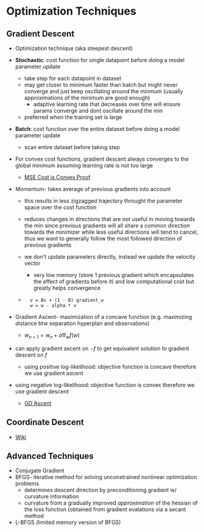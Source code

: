 # Optimization Techniques

## Gradient Descent 

- Optimization technique (aka steepest descent)

- **Stochastic**: cost function for single datapoint before doing a model parameter update
    - take step for each datapoint in dataset 
    - may get closer to minimum faster than batch but might never converge and just keep oscillating around the minmum (usually approximations of the minimum are good enough)
        - adaptive learning rate that decreases over time will ensure params converge and dont oscillate around the min
    - preferred when the training set is large
    
- **Batch**: cost function over the entire dataset before doing a model parameter update
    - scan entire dataset before taking step
    
- For convex cost functions, gradient descent always converges to the global minimum assuming learning rate is not too large

    - [MSE Cost is Convex Proof](https://thedatamint.github.io/Proving%20Convexity%20of%20Mean%20Squared%20Error%20Loss%20in%20a%20Regression%20Setting..html)

- Momentum- takes average of previous gradients into account

    - this results in less zigzagged trajectory throught the parameter space over the cost function

    - reduces changes in directions that are not useful in moving towards the min since previous gradients will all share a common direction towards the minimizer while less useful directions will tend to cancel, thus we want to generally follow the most followed direction of previous gradients

    - we don't update parameters directly, instead we update the velocity vector

        - very low memory (store 1 previous gradient which encapsulates the effect of gradients before it) and low computational cost but greatly helps convergence

    - ```
        v = Bv + (1 - B) gradient_w
        w = w - alpha * v
        ```
    
- Gradient Ascent- maximization of a concave function (e.g. maximizing distance btw separation hyperplan and observations)

    - $w_{n+1} = w_n + \alpha \nabla_w f(w)$
- can apply gradient ascent on $-f$ to get equivalent solution to gradient descent on $f$
    - using positive log-likelihood: objective function is concave therefore we use gradient ascent
- using negative log-likelihood: objective function is convex therefore we use gradient descent
    - [GD Ascent](https://www.baeldung.com/cs/gradient-descent-vs-ascent)


## Coordinate Descent

- [Wiki](https://en.wikipedia.org/wiki/Coordinate_descent)

## Advanced Techniques

- Conjugate Gradient
- BFGS- iterative method for solving unconstrained nonlinear optimization problems
    - determines descent direction by preconditioning gradient w/ curvature information
    - curvature from a gradually improved *approximation* of the hessian of the loss function (obtained from gradient evalations via a secant method
- L-BFGS (limited memory version of BFGS)
